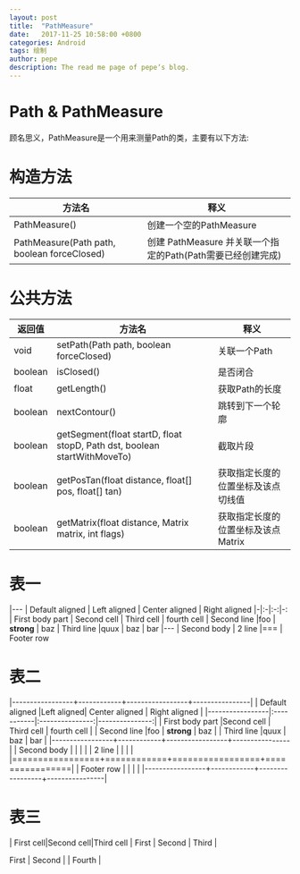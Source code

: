 ```yaml
---
layout: post
title:  "PathMeasure"
date:   2017-11-25 10:58:00 +0800
categories: Android
tags: 绘制
author: pepe
description: The read me page of pepe‘s blog.
---
```


Path & PathMeasure
============
顾名思义，PathMeasure是一个用来测量Path的类，主要有以下方法:

构造方法
==========

|方法名|释义|
|-|-|
|PathMeasure()|创建一个空的PathMeasure|
|PathMeasure(Path path, boolean forceClosed)|创建 PathMeasure 并关联一个指定的Path(Path需要已经创建完成)|

公共方法
==========

|返回值	|方法名	|释义	|
|--		|------ |--		|
|void	|setPath(Path path, boolean forceClosed)									|关联一个Path|
|boolean|isClosed()																	|是否闭合|
|float	|getLength()																|获取Path的长度|
|boolean|nextContour()																|跳转到下一个轮廓|
|boolean|getSegment(float startD, float stopD, Path dst, boolean startWithMoveTo)	|截取片段|
|boolean|getPosTan(float distance, float[] pos, float[] tan)						|获取指定长度的位置坐标及该点切线值|
|boolean|getMatrix(float distance, Matrix matrix, int flags)						|获取指定长度的位置坐标及该点Matrix|

表一
==========

|---
| Default aligned | Left aligned | Center aligned | Right aligned
|-|:-|:-:|-:
| First body part | Second cell | Third cell | fourth cell
| Second line |foo | **strong** | baz
| Third line |quux | baz | bar
|---
| Second body
| 2 line
|===
| Footer row

表二
==========

|-----------------+------------+-----------------+----------------|
| Default aligned |Left aligned| Center aligned  | Right aligned  |
|-----------------|:-----------|:---------------:|---------------:|
| First body part |Second cell | Third cell      | fourth cell    |
| Second line     |foo         | **strong**      | baz            |
| Third line      |quux        | baz             | bar            |
|-----------------+------------+-----------------+----------------|
| Second body     |            |                 |                |
| 2 line          |            |                 |                |
|=================+============+=================+================|
| Footer row      |            |                 |                |
|-----------------+------------+-----------------+----------------|

表三
==========
| First cell|Second cell|Third cell
| First | Second | Third |

First | Second | | Fourth |
